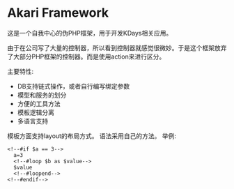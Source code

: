 Akari Framework
===============

这是一个自我中心的伪PHP框架，用于开发KDays相关应用。

由于在公司写了大量的控制器，所以看到控制器就感觉很微妙。于是这个框架放弃了大部分PHP框架的控制器。而是使用action来进行区分。

主要特性:

- DB支持链式操作，或者自行编写绑定参数
- 模型和服务的划分
- 方便的工具方法
- 模板逻辑分离
- 多语言支持

模板方面支持layout的布局方式。 语法采用自己的方法。 举例:

	<!--#if $a == 3-->
	  a=3
	  <!--#loop $b as $value-->
	  $value
	  <!--#loopend-->
	<!--#endif-->
